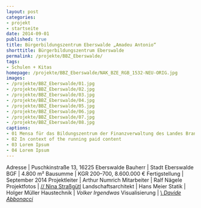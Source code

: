 ```yaml
---
layout: post
categories:
- projekt
- startseite
date: 2014-09-01
published: true
title: Bürgerbildungs­zentrum Eberswalde „Amadeu Antonio“
shorttitle: Bürgerbildungs­zentrum Eberswalde
permalink: /projekte/BBZ_Eberswalde/
tags: 
- Schulen + Kitas
homepage: /projekte/BBZ_Eberswalde/NAK_BZE_RGB_1532-NEU-ORIG.jpg
images:
- /projekte/BBZ_Eberswalde/01.jpg
- /projekte/BBZ_Eberswalde/02.jpg
- /projekte/BBZ_Eberswalde/03.jpg
- /projekte/BBZ_Eberswalde/04.jpg
- /projekte/BBZ_Eberswalde/05.jpg
- /projekte/BBZ_Eberswalde/06.jpg
- /projekte/BBZ_Eberswalde/07.jpg
- /projekte/BBZ_Eberswalde/08.jpg
captions:
- 01 Mensa für das Bildungszentrum der Finanzverwaltung des Landes Brandenburg
- 02 In context of the running paid content
- 03 Lorem Ipsum
- 04 Lorem Ipsum
---
```

Adresse			|	Puschkinstraße 13, 16225 Eberswalde 
Bauherr			|	Stadt Eberswalde
BGF				|	4.800 m²
Bausumme		|	KGR 200–700, 8.600.000 €
Fertigstellung	|	September 2014
Projektleiter	|	Arthur Numrich
Mitarbeiter		|	Ralf Nägele 
Projektfotos	|	<a href="http://www.ninastrg.de" target= "_blank">// Nina Straßgütl</a>
Landschaftsarchitekt | Hans Meier
Statik | Holger Müller
Haustechnik | *Volker Irgendwas*
Visualisierung | [\\ _Davide Abbonacci_](http://www.abbonacci.com/)
